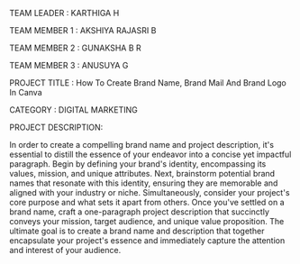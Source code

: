 TEAM LEADER : KARTHIGA H

TEAM MEMBER 1 : AKSHIYA RAJASRI B

TEAM MEMBER 2 : GUNAKSHA B R

TEAM MEMBER 3 : ANUSUYA G

PROJECT TITLE : How To Create Brand Name, Brand Mail And Brand Logo In Canva

CATEGORY : DIGITAL MARKETING

PROJECT DESCRIPTION:

In order to create a compelling brand name and project description, it's essential to distill the essence of your endeavor into a concise yet impactful paragraph. Begin by defining your brand's identity, encompassing its values, mission, and unique attributes. Next, brainstorm potential brand names that resonate with this identity, ensuring they are memorable and aligned with your industry or niche. Simultaneously, consider your project's core purpose and what sets it apart from others. Once you've settled on a brand name, craft a one-paragraph project description that succinctly conveys your mission, target audience, and unique value proposition. The ultimate goal is to create a brand name and description that together encapsulate your project's essence and immediately capture the attention and interest of your audience.
